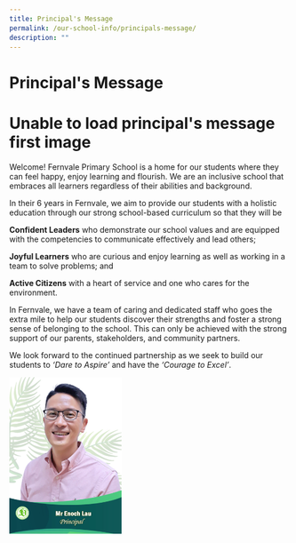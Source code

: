 ```yaml
---
title: Principal's Message
permalink: /our-school-info/principals-message/
description: ""
---
```

# Principal's Message
# Unable to load principal's message first image 
Welcome! Fernvale Primary School is a home for our students where they can feel happy, enjoy learning and flourish. We are an inclusive school that embraces all learners regardless of their abilities and background.

In their 6 years in Fernvale, we aim to provide our students with a holistic education through our strong school-based curriculum so that they will be

**Confident Leaders** who demonstrate our school values and are equipped with the competencies to communicate effectively and lead others;

**Joyful Learners** who are curious and enjoy learning as well as working in a team to solve problems; and 

**Active Citizens** with a heart of service and one who cares for the environment.

In Fernvale, we have a team of caring and dedicated staff who goes the extra mile to help our students discover their strengths and foster a strong sense of belonging to the school. This can only be achieved with the strong support of our parents, stakeholders, and community partners.

We look forward to the continued partnership as we seek to build our students to _‘Dare to Aspire’_ and have the _‘Courage to Excel’_.

  

<img style="width: 40%;" src="/images/Mr%20Enoch%20Lau_Fernvale.jpg" />
